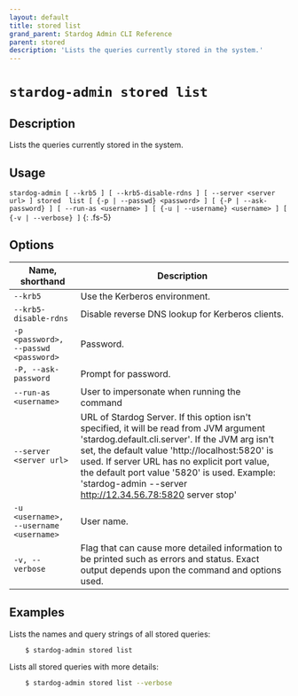 ```yaml
---
layout: default
title: stored list
grand_parent: Stardog Admin CLI Reference
parent: stored
description: 'Lists the queries currently stored in the system.'
---
```


#  `stardog-admin stored list` 
## Description
Lists the queries currently stored in the system.<br>
## Usage
`stardog-admin [ --krb5 ] [ --krb5-disable-rdns ] [ --server <server url> ] stored  list [ {-p | --passwd} <password> ] [ {-P | --ask-password} ] [ --run-as <username> ] [ {-u | --username} <username> ] [ {-v | --verbose} ]`
{: .fs-5}
## Options

Name, shorthand | Description 
---|---
`--krb5` | Use the Kerberos environment.
`--krb5-disable-rdns` | Disable reverse DNS lookup for Kerberos clients.
`-p <password>, --passwd <password>` | Password.
`-P, --ask-password` | Prompt for password.
`--run-as <username>` | User to impersonate when running the command
`--server <server url>` | URL of Stardog Server. If this option isn't specified, it will be read from JVM argument 'stardog.default.cli.server'. If the JVM arg isn't set, the default value 'http://localhost:5820' is used. If server URL has no explicit port value, the default port value '5820' is used.  Example: 'stardog-admin --server http://12.34.56.78:5820 server stop' 
`-u <username>, --username <username>` | User name.
`-v, --verbose` | Flag that can cause more detailed information to be printed such as errors and status. Exact output depends upon the command and options used.

## Examples
Lists the names and query strings of all stored queries:
```bash
    $ stardog-admin stored list
```
Lists all stored queries with more details:
```bash
    $ stardog-admin stored list --verbose
```

